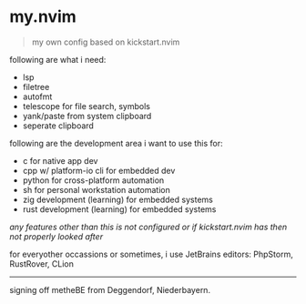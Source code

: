# my.nvim

> my own config based on kickstart.nvim

following are what i need:

- lsp
- filetree
- autofmt
- telescope for file search, symbols
- yank/paste from system clipboard
- seperate clipboard

following are the development area i want to use this for:

- c for native app dev
- cpp w/ platform-io cli for embedded dev
- python for cross-platform automation
- sh for personal workstation automation
- zig development (learning) for embedded systems
- rust development (learning) for embedded systems

_any features other than this is not configured or if kickstart.nvim has then not properly looked after_

for everyother occassions or sometimes, i use JetBrains editors: PhpStorm, RustRover, CLion

---

signing off metheBE from Deggendorf, Niederbayern.


